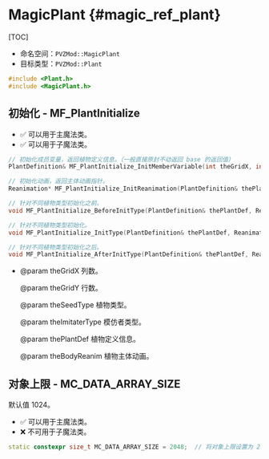 # MagicPlant {#magic_ref_plant}

[TOC]

* 命名空间：`PVZMod::MagicPlant`
* 目标类型：`PVZMod::Plant`

```cpp
#include <Plant.h>
#include <MagicPlant.h>
```

## 初始化 - MF_PlantInitialize

* ✅ 可以用于主魔法类。
* ✅ 可以用于子魔法类。

```cpp
// 初始化成员变量，返回植物定义信息。（一般直接原封不动返回 base 的返回值）
PlantDefinition& MF_PlantInitialize_InitMemberVariable(int theGridX, int theGridY, SeedType theSeedType, SeedType theImitaterType, MagicPlant::PlantInitialize_InitMemberVariable_t& base);

// 初始化动画，返回主体动画指针。
Reanimation* MF_PlantInitialize_InitReanimation(PlantDefinition& thePlantDef, MagicPlant::PlantInitialize_InitReanimation& base);

// 针对不同植物类型初始化之前。
void MF_PlantInitialize_BeforeInitType(PlantDefinition& thePlantDef, Reanimation* theBodyReanim, MagicPlant::PlantInitialize_BeforeInitType& base);

// 针对不同植物类型初始化。
void MF_PlantInitialize_InitType(PlantDefinition& thePlantDef, Reanimation* theBodyReanim, MagicPlant::PlantInitialize_InitType& base);

// 针对不同植物类型初始化之后。
void MF_PlantInitialize_AfterInitType(PlantDefinition& thePlantDef, Reanimation* theBodyReanim, MagicPlant::PlantInitialize_AfterInitType& base);
```

* @param theGridX 列数。

  @param theGridY 行数。

  @param theSeedType 植物类型。

  @param theImitaterType 模仿者类型。

  @param thePlantDef 植物定义信息。

  @param theBodyReanim 植物主体动画。

## 对象上限 - MC_DATA_ARRAY_SIZE

默认值 1024。

* ✅ 可以用于主魔法类。
* ❌ 不可用于子魔法类。

```cpp
static constexpr size_t MC_DATA_ARRAY_SIZE = 2048;	// 将对象上限设置为 2048
```


